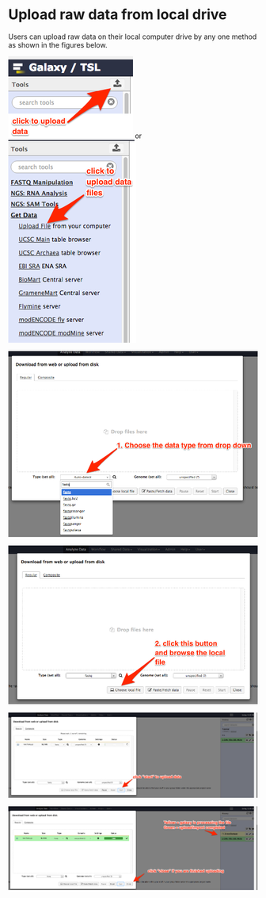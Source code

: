 # Upload raw data from local drive

Users can upload raw data on their local computer drive by any one method as shown in the figures below.

![](/assets/upload_data_1.png)   or   ![](/assets/upload_data_2.png)

![](/assets/choose_datatype_to_upload.png)

![](/assets/choose_local_data_to_browse.png)

![](/assets/choose_start_to_upload.png)

![](/assets/upload_complete_close.png)

# 



